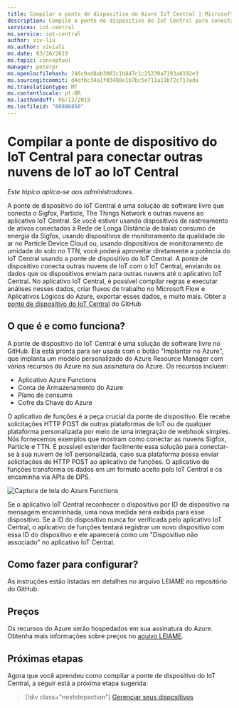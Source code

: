 ```yaml
---
title: Compilar a ponte de dispositivo do Azure IoT Central | Microsoft Docs
description: Compile a ponte de dispositivo do IoT Central para conectar outras nuvens de IoT (Sigfox, Particle, The Things Network etc.) ao aplicativo IoT Central.
services: iot-central
ms.service: iot-central
author: viv-liu
ms.author: viviali
ms.date: 03/26/2019
ms.topic: conceptual
manager: peterpr
ms.openlocfilehash: 246c9ad8ab3083c1b847c1c25230a7193a8192e3
ms.sourcegitcommit: d4dfbc34a1f03488e1b7bc5e711a11b72c717ada
ms.translationtype: MT
ms.contentlocale: pt-BR
ms.lasthandoff: 06/13/2019
ms.locfileid: "60886850"
---
```

# <a name="build-the-iot-central-device-bridge-to-connect-other-iot-clouds-to-iot-central"></a>Compilar a ponte de dispositivo do IoT Central para conectar outras nuvens de IoT ao IoT Central

*Este tópico aplica-se aos administradores.*

A ponte de dispositivo do IoT Central é uma solução de software livre que conecta o Sigfox, Particle, The Things Network e outras nuvens ao aplicativo IoT Central. Se você estiver usando dispositivos de rastreamento de ativos conectados à Rede de Longa Distância de baixo consumo de energia da Sigfox, usando dispositivos de monitoramento da qualidade do ar no Particle Device Cloud ou, usando dispositivos de monitoramento de umidade do solo no TTN, você poderá aproveitar diretamente a potência do IoT Central usando a ponte de dispositivo do IoT Central. A ponte de dispositivo conecta outras nuvens de IoT com o IoT Central, enviando os dados que os dispositivos enviam para outras nuvens até o aplicativo IoT Central. No aplicativo IoT Central, é possível compilar regras e executar análises nesses dados, criar fluxos de trabalho no Microsoft Flow e Aplicativos Lógicos do Azure, exportar esses dados, e muito mais. Obter a [ponte de dispositivo do IoT Central](https://aka.ms/iotcentralgithubdevicebridge) do GitHub

## <a name="what-is-it-and-how-does-it-work"></a>O que é e como funciona?
A ponte de dispositivo do IoT Central é uma solução de software livre no GitHub. Ela está pronta para ser usada com o botão "Implantar no Azure", que implanta um modelo personalizado do Azure Resource Manager com vários recursos do Azure na sua assinatura do Azure. Os recursos incluem:
-   Aplicativo Azure Functions
-   Conta de Armazenamento do Azure
-   Plano de consumo
-   Cofre da Chave do Azure

O aplicativo de funções é a peça crucial da ponte de dispositivo. Ele recebe solicitações HTTP POST de outras plataformas de IoT ou de qualquer plataforma personalizada por meio de uma integração de webhook simples. Nós fornecemos exemplos que mostram como conectar as nuvens Sigfox, Particle e TTN. É possível estender facilmente essa solução para conectar-se à sua nuvem de IoT personalizada, caso sua plataforma possa enviar solicitações de HTTP POST ao aplicativo de funções.
O aplicativo de funções transforma os dados em um formato aceito pelo IoT Central e os encaminha via APIs de DPS.

![Captura de tela do Azure Functions](media/howto-build-iotc-device-bridge/azfunctions.png)

Se o aplicativo IoT Central reconhecer o dispositivo por ID de dispositivo na mensagem encaminhada, uma nova medida será exibida para esse dispositivo. Se a ID do dispositivo nunca for verificada pelo aplicativo IoT Central, o aplicativo de funções tentará registrar um novo dispositivo com essa ID do dispositivo e ele aparecerá como um "Dispositivo não associado" no aplicativo IoT Central. 

## <a name="how-do-i-set-it-up"></a>Como fazer para configurar?
As instruções estão listadas em detalhes no arquivo LEIAME no repositório do GitHub. 

## <a name="pricing"></a>Preços
Os recursos do Azure serão hospedados em sua assinatura do Azure. Obtenha mais informações sobre preços no [aquivo LEIAME](https://aka.ms/iotcentralgithubdevicebridge).

## <a name="next-steps"></a>Próximas etapas
Agora que você aprendeu como compilar a ponte de dispositivo do IoT Central, a seguir está a próxima etapa sugerida:

> [!div class="nextstepaction"]
> [Gerenciar seus dispositivos](howto-manage-devices.md)
